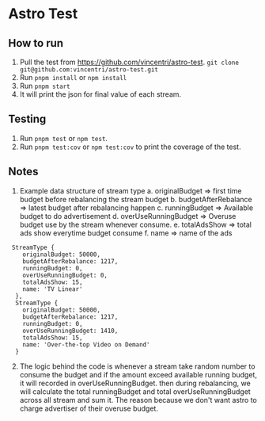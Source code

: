 # Astro Test
## How to run
1. Pull the test from https://github.com/vincentri/astro-test. `git clone git@github.com:vincentri/astro-test.git`
2. Run `pnpm install` or `npm install`
3. Run `pnpm start`
4. It will print the json for final value of each stream.

## Testing
1. Run `pnpm test` or `npm test`.
2. Run `pnpm test:cov` or `npm test:cov` to print the coverage of the test.

## Notes
1. Example data structure of stream type
a. originalBudget => first time budget before rebalancing the stream budget
b. budgetAfterRebalance => latest budget after rebalancing happen
c. runningBudget => Available budget to do advertisement
d. overUseRunningBudget => Overuse budget use by the stream whenever consume.
e. totalAdsShow => total ads show everytime budget consume
f. name => name of the ads

```
 StreamType {
    originalBudget: 50000,
    budgetAfterRebalance: 1217,
    runningBudget: 0,
    overUseRunningBudget: 0,
    totalAdsShow: 15,
    name: 'TV Linear'
  },
  StreamType {
    originalBudget: 50000,
    budgetAfterRebalance: 1217,
    runningBudget: 0,
    overUseRunningBudget: 1410,
    totalAdsShow: 15,
    name: 'Over-the-top Video on Demand'
  }
```
2. The logic behind the code is whenever a stream take random number to consume the budget and if the amount exceed available running budget, it will recorded in overUseRunningBudget. then during rebalancing, we will calculate the total runningBudget and total overUseRunningBudget across all stream and sum it. The reason because we don't want astro to charge advertiser of their overuse budget.
